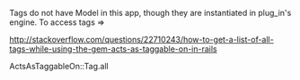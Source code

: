 Tags do not have Model in this app, though they are instantiated in plug_in's engine. To access tags =>

http://stackoverflow.com/questions/22710243/how-to-get-a-list-of-all-tags-while-using-the-gem-acts-as-taggable-on-in-rails

ActsAsTaggableOn::Tag.all